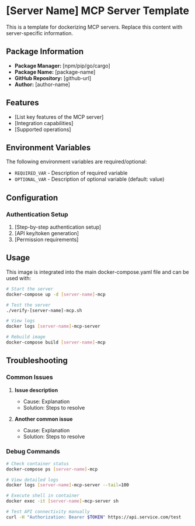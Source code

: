 # [Server Name] MCP Server Template

This is a template for dockerizing MCP servers. Replace this content with server-specific information.

## Package Information

- **Package Manager:** [npm/pip/go/cargo]
- **Package Name:** [package-name]
- **GitHub Repository:** [github-url]
- **Author:** [author-name]

## Features

- [List key features of the MCP server]
- [Integration capabilities]
- [Supported operations]

## Environment Variables

The following environment variables are required/optional:

- `REQUIRED_VAR` - Description of required variable
- `OPTIONAL_VAR` - Description of optional variable (default: value)

## Configuration

### Authentication Setup

1. [Step-by-step authentication setup]
2. [API key/token generation]
3. [Permission requirements]

## Usage

This image is integrated into the main docker-compose.yaml file and can be used with:

```bash
# Start the server
docker-compose up -d [server-name]-mcp

# Test the server  
./verify-[server-name]-mcp.sh

# View logs
docker logs [server-name]-mcp-server

# Rebuild image
docker-compose build [server-name]-mcp
```

## Troubleshooting

### Common Issues

1. **Issue description**
   - Cause: Explanation
   - Solution: Steps to resolve

2. **Another common issue**
   - Cause: Explanation  
   - Solution: Steps to resolve

### Debug Commands

```bash
# Check container status
docker-compose ps [server-name]-mcp

# View detailed logs
docker logs [server-name]-mcp-server --tail=100

# Execute shell in container
docker exec -it [server-name]-mcp-server sh

# Test API connectivity manually
curl -H "Authorization: Bearer $TOKEN" https://api.service.com/test
```